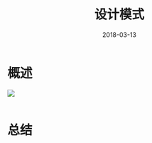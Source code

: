 ﻿---
title: 设计模式
date: 2018-03-13
categories: "Android"
tags: "设计模式"
---
# 概述
![](http://oxr4g4c3v.bkt.clouddn.com/jvm-neicun2.png)
<!-- more -->

```java
```
# 总结
